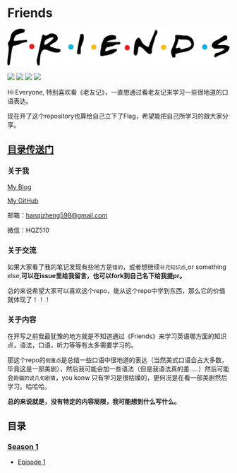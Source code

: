 # Friends 

![](./source/image/Friends_logo.png)

![](https://img.shields.io/badge/To-Learn-brightgreen.svg?longCache=true&style=popout-square) 
![](https://img.shields.io/badge/Status-Updating-red.svg?longCache=true&style=popout-square)
![](https://img.shields.io/badge/level-freshman-blue.svg?longCache=true&style=popout-square)
![](https://img.shields.io/badge/Thank_You-Star-yellow.svg?longCache=true&style=popout-square)

Hi Everyone, 特别喜欢看《老友记》，一直想通过看老友记来学习一些很地道的口语表达。

现在开了这个repository也算给自己立下了Flag，希望能把自己所学习的跟大家分享。

## [目录传送门](#menu)

### 关于我

[My Blog](hanqizheng.github.io)

[My GitHub](github.com/hanqizheng)

邮箱：hanqizheng598@gmail.com

微信：HQZ510

### 关于交流

如果大家看了我的笔记发现有些地方是`错的`，或者想继续`补充知识点`,or something else,**可以在issue里给我留言，也可以fork到自己名下给我提pr。**

总的来说希望大家可以喜欢这个repo，能从这个repo中学到东西，那么它的价值就体现了！！！

### 关于内容

在开写之前我最犹豫的地方就是不知道通过《Friends》来学习英语哪方面的知识点，语法，口语，听力等等有太多需要学习的。

那这个repo的`侧重点`是总结一些口语中很地道的表达（当然美式口语会占大多数，毕竟这是一部美剧），然后我可能会加一些语法（但是我语法真的差.....）然后可能会`跑偏的说几句剧情`，you konw 只有学习是很枯燥的，更何况是在看一部美剧然后学习。哈哈哈。

**总的来说就是，没有特定的内容局限，我可能想到什么写什么。**

<span id="menu"></span>

## 目录

### [Season 1]()
- [Episode 1]()
